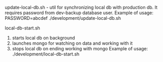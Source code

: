 update-local-db.sh - util for synchronizing local db with production db.
It requires password from dev-backup database user.
Example of usage:
PASSWORD=abcdef ./development/update-local-db.sh

local-db-start.sh
1) starts local db on background
2) launches mongo for watching on data and working with it
3) stops local db on ending working with mongo
Example of usage:
./development/local-db-start.sh
